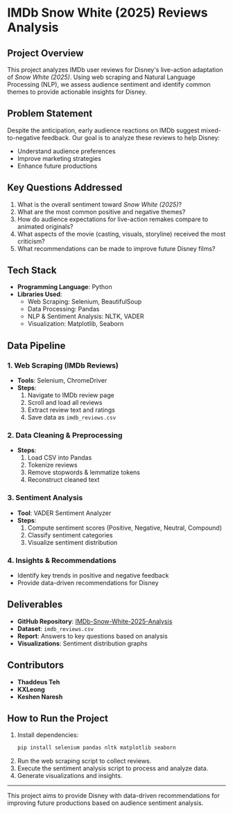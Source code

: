 # IMDb Snow White (2025) Reviews Analysis

## Project Overview

This project analyzes IMDb user reviews for Disney's live-action adaptation of _Snow White (2025)_. Using web scraping and Natural Language Processing (NLP), we assess audience sentiment and identify common themes to provide actionable insights for Disney.

## Problem Statement

Despite the anticipation, early audience reactions on IMDb suggest mixed-to-negative feedback. Our goal is to analyze these reviews to help Disney:

- Understand audience preferences
- Improve marketing strategies
- Enhance future productions

## Key Questions Addressed

1. What is the overall sentiment toward _Snow White (2025)_?
2. What are the most common positive and negative themes?
3. How do audience expectations for live-action remakes compare to animated originals?
4. What aspects of the movie (casting, visuals, storyline) received the most criticism?
5. What recommendations can be made to improve future Disney films?

## Tech Stack

- **Programming Language**: Python
- **Libraries Used**:
  - Web Scraping: Selenium, BeautifulSoup
  - Data Processing: Pandas
  - NLP & Sentiment Analysis: NLTK, VADER
  - Visualization: Matplotlib, Seaborn

## Data Pipeline

### 1. Web Scraping (IMDb Reviews)

- **Tools**: Selenium, ChromeDriver
- **Steps**:
  1. Navigate to IMDb review page
  2. Scroll and load all reviews
  3. Extract review text and ratings
  4. Save data as `imdb_reviews.csv`

### 2. Data Cleaning & Preprocessing

- **Steps**:
  1. Load CSV into Pandas
  2. Tokenize reviews
  3. Remove stopwords & lemmatize tokens
  4. Reconstruct cleaned text

### 3. Sentiment Analysis

- **Tool**: VADER Sentiment Analyzer
- **Steps**:
  1. Compute sentiment scores (Positive, Negative, Neutral, Compound)
  2. Classify sentiment categories
  3. Visualize sentiment distribution

### 4. Insights & Recommendations

- Identify key trends in positive and negative feedback
- Provide data-driven recommendations for Disney

## Deliverables

- **GitHub Repository**: [IMDb-Snow-White-2025-Analysis](#)
- **Dataset**: `imdb_reviews.csv`
- **Report**: Answers to key questions based on analysis
- **Visualizations**: Sentiment distribution graphs

## Contributors

- **Thaddeus Teh**
- **KXLeong**
- **Keshen Naresh**

## How to Run the Project

1. Install dependencies:
   ```sh
   pip install selenium pandas nltk matplotlib seaborn
   ```
2. Run the web scraping script to collect reviews.
3. Execute the sentiment analysis script to process and analyze data.
4. Generate visualizations and insights.

---

This project aims to provide Disney with data-driven recommendations for improving future productions based on audience sentiment analysis.
